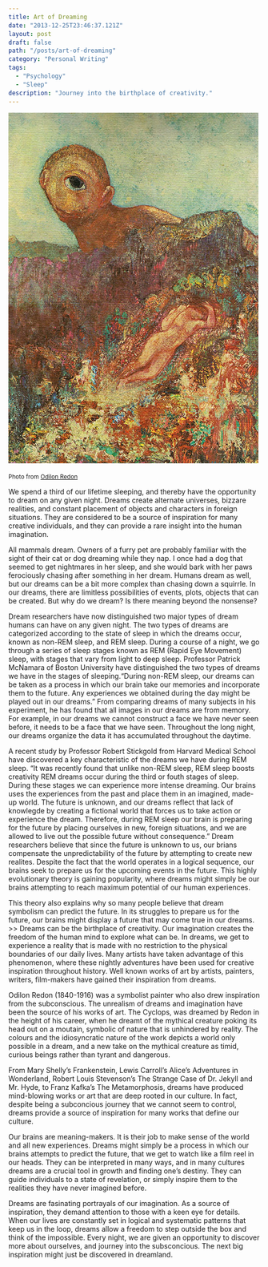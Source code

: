 ```yaml
---
title: Art of Dreaming
date: "2013-12-25T23:46:37.121Z"
layout: post
draft: false
path: "/posts/art-of-dreaming"
category: "Personal Writing"
tags:
  - "Psychology"
  - "Sleep"
description: "Journey into the birthplace of creativity."
---
```


![photo](./1.jpg)

<small>Photo from <a href="https://krollermuller.nl/uniek-in-elk-seizoen">Odilon Redon</a></small>

We spend a third of our lifetime sleeping, and thereby have the opportunity to dream on any given night. Dreams create alternate universes, bizzare realities, and constant placement of objects and characters in foreign situations. They are considered to be a source of inspiration for many creative individuals, and they can provide a rare insight into the human imagination. 

All mammals dream. Owners of a furry pet are probably familiar with the sight of their cat or dog dreaming while they nap. I once had a dog that seemed to get nightmares in her sleep, and she would bark with her paws ferociously chasing after something in her dream. Humans dream as well, but our dreams can be a bit more complex than chasing down a squirrle. In our dreams, there are limitless possibilities of events, plots, objects that can be created. But why do we dream? Is there meaning beyond the nonsense? 

Dream researchers have now distinguished two major types of dream humans can have on any given night. The two types of dreams are categorized according to the state of sleep in which the dreams occur, known as non-REM sleep, and REM sleep. During a course of a night, we go through a series of sleep stages known as REM (Rapid Eye Movement) sleep, with stages that vary from light to deep sleep. Professor Patrick McNamara of Boston University have distinguished the two types of dreams we have in the stages of sleeping.“During non-REM sleep, our dreams can be taken as a process in which our brain take our memories and incorporate them to the future. Any experiences we obtained during the day might be played out in our dreams.” From comparing dreams of many subjects in his experiment, he has found that all images in our dreams are from memory. For example, in our dreams we cannot construct a face we have never seen before, it needs to be a face that we have seen. Throughout the long night, our dreams organize the data it has accumulated throughout the daytime. 

A recent study by Professor Robert Stickgold from Harvard Medical School have discovered a key characteristic of the dreams we have during REM sleep. “It was recently found that unlike non-REM sleep, REM sleep boosts creativity REM dreams occur during the third or fouth stages of sleep. During these stages we can experience more intense dreaming. Our brains uses the experiences from the past and place them in an imagined, made-up world. The future is unknown, and our dreams reflect that lack of knowlegde by creating a fictional world that forces us to take action or experience the dream. Therefore, during REM sleep our brain is preparing for the future by placing ourselves in new, foreign situations, and we are allowed to live out the possible future without consequence.” Dream researchers believe that since the future is unknown to us, our brians compensate the unpredictability of the future by attempting to create new realites. Despite the fact that the world operates in a logical sequence, our brains seek to prepare us for the upcoming events in the future. This highly evolutionary theory is gaining popularity, where dreams might simply be our brains attempting to reach maximum potential of our human experiences. 

This theory also explains why so many people believe that dream symbolism can predict the future. In its struggles to prepare us for the future, our brains might display a future that may come true in our dreams. >> Dreams can be the birthplace of creativity. Our imagination creates the freedom of the human mind to explore what can be. In dreams, we get to experience a reality that is made with no restriction to the physical boundaries of our daily lives. Many artists have taken advantage of this phenomenon, where these nightly adventures have been used for creative inspiration throughout history. Well known works of art by artists, painters, writers, film-makers have gained their inspiration from dreams. 

Odilon Redon (1840-1916) was a symbolist painter who also drew inspiration from the subconscious. The unrealism of dreams and imagination have been the source of his works of art. The Cyclops, was dreamed by Redon in the height of his career, when he dreamt of the mythical creature poking its head out on a moutain, symbolic of nature that is unhindered by reality. The colours and the idiosyncratic nature of the work depicts a world only possible in a dream, and a new take on the mythical creature as timid, curious beings rather than tyrant and dangerous.

From Mary Shelly’s Frankenstein, Lewis Carroll’s Alice’s Adventures in Wonderland, Robert Louis Stevenson’s The Strange Case of Dr. Jekyll and Mr. Hyde, to Franz Kafka’s The Metamorphosis, dreams have produced mind-blowing works or art that are deep rooted in our culture. In fact, despite being a subconcious journey that we cannot seem to control, dreams provide a source of inspiration for many works that define our culture. 

Our brains are meaning-makers. It is their job to make sense of the world and all new experiences. Dreams might simply be a process in which our brains attempts to predict the future, that we get to watch like a film reel in our heads. They can be interpreted in many ways, and in many cultures dreams are a crucial tool in growth and finding one’s destiny. They can guide individuals to a state of revelation, or simply inspire them to the realities they have never imagined before. 

Dreams are fasinating portrayals of our imagination. As a source of inspiration, they demand attention to those with a keen eye for details. When our lives are constantly set in logical and systematic patterns that keep us in the loop, dreams allow a freedom to step outside the box and think of the impossible. Every night, we are given an opportunity to discover more about ourselves, and journey into the subsconcious. The next big inspiration might just be discovered in dreamland.
